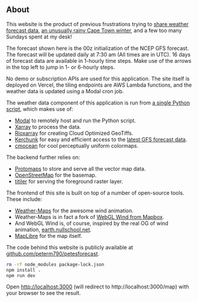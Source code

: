 ## About

This website is the product of previous frustrations trying to [share weather forecast data](https://petemarsh.com/wrf), [an unusually rainy Cape Town winter](https://www.weathersa.co.za/Documents/Corporate/Record_Rains_July_2024_Media_Release_12August_2024_12082024154436.pdf), and a few too many Sundays spent at my desk!

The forecast shown here is the 00z initialization of the NCEP GFS forecast. The forecast will be updated daily at 7:30 am (All times are in UTC). 16 days of forecast data are available in 1-hourly time steps. Make use of the arrows in the top left to jump in 1- or 6-hourly steps.

No demo or subscription APIs are used for this application. The site itself is deployed on Vercel, the tiling endpoints are AWS Lambda functions, and the weather data is updated using a Modal cron job.

The weather data component of this application is run from [a single Python script](https://gist.github.com/peterm790/97cb15037f6b51ea86e3bc8d448eb141), which makes use of:

- [Modal](https://gist.github.com/peterm790/97cb15037f6b51ea86e3bc8d448eb141) to remotely host and run the Python script.
- [Xarray](https://docs.xarray.dev/en/stable/#) to process the data.
- [Rioxarray](https://github.com/corteva/rioxarray) for creating Cloud Optimized GeoTiffs.
- [Kerchunk](https://github.com/fsspec/kerchunk) for easy and efficient access to the [latest GFS forecast data](https://github.com/peterm790/lambda_GFS_reference).
- [cmocean](https://github.com/matplotlib/cmocean) for cool perceptually uniform colormaps.

The backend further relies on:

- [Protomaps](https://protomaps.com) to store and serve all the vector map data.
- [OpenStreetMap](https://www.openstreetmap.org/#map=6/-28.68/24.68) for the basemap.
- [titiler](https://github.com/developmentseed/titiler) for serving the foreground raster layer.

The frontend of this site is built on top of a number of open-source tools. These include:

- [Weather-Maps](https://github.com/fbrosda/weather-maps) for the awesome wind animation.
- Weather-Maps is in fact a fork of [WebGL Wind from Mapbox](https://github.com/mapbox/webgl-wind).
- And WebGL Wind is, of course, inspired by the real OG of wind animation, [earth.nullschool.net](https://earth.nullschool.net).
- [MapLibre](https://maplibre.org) for the map itself.

The code behind this website is publicly available at [github.com/peterm790/petesforecast](https://github.com/peterm790/petesforecast).

```bash
rm -rf node_modules package-lock.json
npm install .
npm run dev
```

Open [http://localhost:3000](http://localhost:3000)  (will redirect to http://localhost:3000/map) with your browser to see the result.
